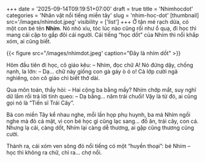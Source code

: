 +++
date = '2025-09-14T09:19:51+07:00'
draft = true
title = 'Nhimhocdot'
categories = 'Nhân vật nổi tiếng miền tây'
slug = 'nhim-hoc-dot'
[thumbnail]
    src='/images/nhimdot.jpeg'
    visibility = ['list']
+++
Ở tận mé rạch dừa, có một con bé tên **Nhím**. Nó nhỏ xíu, tóc lúc nào cũng rối như ổ quạ, đi học thì mang cái cặp to gấp đôi cái người. Cái tiếng “học dốt” của Nhím thì nổi khắp xóm, ai cũng biết.

{{< figure src="/images/nhimdot.jpeg' caption="Đây là nhím dốt" >}}

Hôm đầu tiên đi học, cô giáo kêu:
– Nhím, đọc chữ A!
Nó đứng dậy, chống nạnh, la lớn:
– Dạ… chữ này giống con gà gáy ò ó o!
Cả lớp cười ngã nghiêng, còn cô giáo chỉ biết thở dài.

Qua môn toán, thầy hỏi:
– Hai cộng ba bằng mấy?
Nhím chớp mắt, suy nghĩ dữ lắm rồi trả lời tỉnh queo:
– Dạ bằng… năm trái chuối!
Vậy là từ đó, ai cũng gọi nó là “Tiến sĩ Trái Cây”.

Bà con miền Tây kể nhau nghe, mỗi lần họp phụ huynh, ba má Nhím ngồi nghe mà đỏ cả mặt, vì con bé học gì cũng lạc sang… đồ ăn, trái cây, con cá. Nhưng lạ cái, càng dốt, Nhím lại càng dễ thương, ai gặp cũng thương cũng cười.

Thành ra, cái xóm ven sông đó nổi tiếng có một “huyền thoại”: bé Nhím – học thì không ra chữ, chỉ ra… chợ nổi.